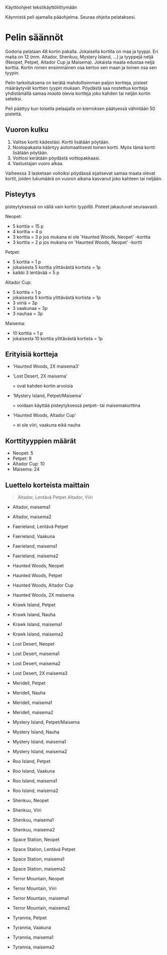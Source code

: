 Käyttöohjeet tekstikäyttöliittymään

Käynnistä peli ajamalla pääohjelma. Seuraa ohjeita pelataksesi.

# Pelin säännöt
Godoria pelataan 48 kortin pakalla. Jokaisella kortilla on maa ja tyyppi. Eri maita on 12 
(mm. Altador, Shenkuu, Mystery Island, ...) ja tyyppejä neljä (Neopet, Petpet, Altador Cup ja Maisema). 
Jokaista maata edustaa neljä korttia. Kortin nimen ensimmäinen osa kertoo sen maan ja toinen osa sen tyypin.

Pelin tarkoituksena on kerätä mahdollisimman paljon kortteja, pisteet määräytyvät korttien *tyypin* mukaan. 
Pöydästä saa nostettua kortteja yhdistämällä samaa *maata* olevia kortteja joko kahden tai neljän kortin seteiksi.

Peli päättyy kun toisella pelaajalla on kierroksen päätyessä vähintään 50 pistettä.

## Vuoron kulku
1. Valitse kortti kädestäsi. Kortti lisätään pöytään.
2. Nostopakasta kääntyy automaattisesti toinen kortti. Myös tämä kortti lisätään pöytään.
3. Voittosi kerätään pöydästä voittopakkaasi.
4. Vastustajan vuoro alkaa.

Vaiheessa 3 lasketaan voitoiksi pöydässä sijaitsevat samaa maata olevat kortit, joiden lukumäärä on vuoron aikana kasvanut joko kahteen tai neljään.

## Pisteytys

pisteytyksessä on väliä vain kortin *tyypillä*. Pisteet jakautuvat seuraavasti.

Neopet:
- 5 korttia = 15 p
- 4 korttia = 4 p
- 3 korttia = 3 p  jos mukana ei ole 'Haunted Woods, Neopet' -korttia
- 3 korttia = 2 p  jos mukana on 'Haunted Woods, Neopet' -kortti

Petpet:
-  5 korttia = 1 p
-  jokaisesta 5 korttia ylittävästä kortista = 1p
-  kaikki 3 lentävää = 5 p

Altador Cup:
-  5 korttia = 1 p
-  jokaisesta 5 korttia ylittävästä kortista = 1p
-  3 viiriä = 3p
-  3 vaakunaa = 3p
-  3 nauhaa = 3p

Maisema:
-  10 korttia = 1 p
-  jokaisesta 10 korttia ylittävästä kortista = 1p
  
## Erityisiä kortteja

- 'Haunted Woods, 2X maisema3'
- 'Lost Desert, 2X maisema'
  
  = ovat kahden kortin arvoisia

- 'Mystery Island, Petpet/Maisema'

  = voidaan käyttää pisteytyksessä petpet- tai maisemakorttina
  
- 'Haunted Woods, Altador Cup'

  = ei ole viiri, vaakuna eikä nauha

## Korttityyppien määrät

- Neopet: 5
- Petpet: 9
- Altador Cup: 10
- Maisema: 24

## Luettelo korteista maittain

> Altador, Lentävä Petpet
> Altador, Viiri
- Altador, maisema1
- Altador, maisema2

- Faerieland, Lentävä Petpet
- Faerieland, Vaakuna
- Faerieland, maisema1
- Faerieland, maisema2

- Haunted Woods, Neopet
- Haunted Woods, Petpet
- Haunted Woods, Altador Cup
- Haunted Woods, 2X maisema

- Krawk Island, Petpet
- Krawk Island, Nauha
- Krawk Island, maisema1
- Krawk Island, maisema2

- Lost Desert, Neopet
- Lost Desert, maisema1
- Lost Desert, maisema2
- Lost Desert, 2X maisema3

- Meridell, Petpet
- Meridell, Nauha
- Meridell, maisema1
- Meridell, maisema2

- Mystery Island, Petpet/Maisema
- Mystery Island, Nauha
- Mystery Island, maisema1
- Mystery Island, maisema2

- Roo Island, Petpet
- Roo Island, Vaakuna
- Roo Island, maisema1
- Roo Island, maisema2

- Shenkuu, Neopet
- Shenkuu, Viiri
- Shenkuu, maisema1
- Shenkuu, maisema2

- Space Station, Neopet
- Space Station, Lentävä Petpet
- Space Station, maisema1
- Space Station, maisema2

- Terror Mountain, Neopet
- Terror Mountain, Viiri
- Terror Mountain, maisema1
- Terror Mountain, maisema2

- Tyrannia, Petpet
- Tyrannia, Vaakuna
- Tyrannia, maisema1
- Tyrannia, maisema2
